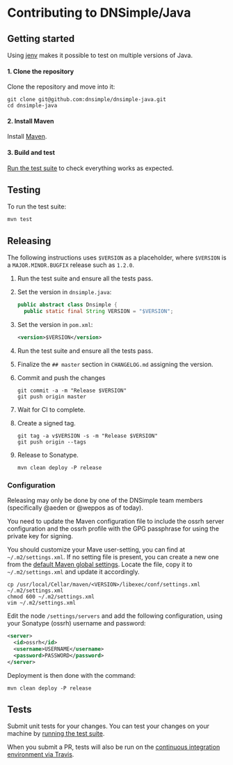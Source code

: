 # Contributing to DNSimple/Java


## Getting started

Using [jenv](http://www.jenv.be/) makes it possible to test on multiple versions of Java.

#### 1. Clone the repository

Clone the repository and move into it:

```shell
git clone git@github.com:dnsimple/dnsimple-java.git
cd dnsimple-java
```

#### 2. Install Maven

Install [Maven](https://maven.apache.org/install.html).

#### 3. Build and test

[Run the test suite](#testing) to check everything works as expected.


## Testing

To run the test suite:

```shell
mvn test
```


## Releasing

The following instructions uses `$VERSION` as a placeholder, where `$VERSION` is a `MAJOR.MINOR.BUGFIX` release such as `1.2.0`.

1. Run the test suite and ensure all the tests pass.

1. Set the version in `dnsimple.java`:

    ```java
    public abstract class Dnsimple {
      public static final String VERSION = "$VERSION";
    ```

1. Set the version in `pom.xml`:

    ```xml
    <version>$VERSION</version>
    ```

1. Run the test suite and ensure all the tests pass.

1. Finalize the `## master` section in `CHANGELOG.md` assigning the version.

1. Commit and push the changes

    ```shell
    git commit -a -m "Release $VERSION"
    git push origin master
    ```

1. Wait for CI to complete.

1. Create a signed tag.

    ```shell
    git tag -a v$VERSION -s -m "Release $VERSION"
    git push origin --tags
    ```

1. Release to Sonatype.

    ```shell
    mvn clean deploy -P release
    ```

### Configuration

Releasing may only be done by one of the DNSimple team members (specifically @aeden or @weppos as of today).

You need to update the Maven configuration file to include the ossrh server configuration and the ossrh profile with the GPG passphrase for using the private key for signing.

You should customize your Mave user-setting, you can find at `~/.m2/settings.xml`. If no setting file is present, you can create a new one from the [default Maven global settings](https://maven.apache.org/settings.html). Locate the file, copy it to `~/.m2/settings.xml` and update it accordingly.

```shell
cp /usr/local/Cellar/maven/<VERSION>/libexec/conf/settings.xml ~/.m2/settings.xml
chmod 600 ~/.m2/settings.xml
vim ~/.m2/settings.xml 
```

Edit the node `/settings/servers` and add the following configuration, using your Sonatype (ossrh) username and password:

```xml
<server>
  <id>ossrh</id>
  <username>USERNAME</username>
  <password>PASSWORD</password>
</server>
```

Deployment is then done with the command:

```shell
mvn clean deploy -P release
```


## Tests

Submit unit tests for your changes. You can test your changes on your machine by [running the test suite](#testing).

When you submit a PR, tests will also be run on the [continuous integration environment via Travis](https://travis-ci.org/dnsimple/dnsimple-java).
